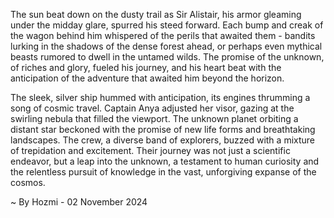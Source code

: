 
The sun beat down on the dusty trail as Sir Alistair, his armor gleaming under the midday glare, spurred his steed forward. Each bump and creak of the wagon behind him whispered of the perils that awaited them - bandits lurking in the shadows of the dense forest ahead, or perhaps even mythical beasts rumored to dwell in the untamed wilds. The promise of the unknown, of riches and glory, fueled his journey, and his heart beat with the anticipation of the adventure that awaited him beyond the horizon.

The sleek, silver ship hummed with anticipation, its engines thrumming a song of cosmic travel. Captain Anya adjusted her visor, gazing at the swirling nebula that filled the viewport. The unknown planet orbiting a distant star beckoned with the promise of new life forms and breathtaking landscapes. The crew, a diverse band of explorers, buzzed with a mixture of trepidation and excitement. Their journey was not just a scientific endeavor, but a leap into the unknown, a testament to human curiosity and the relentless pursuit of knowledge in the vast, unforgiving expanse of the cosmos. 

~ By Hozmi - 02 November 2024
